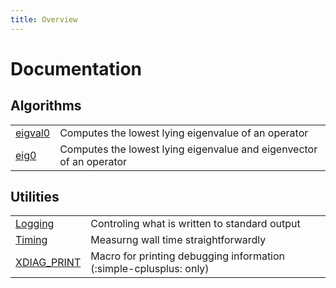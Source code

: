 ```yaml
---
title: Overview
---
```


# Documentation

## Algorithms

|                                  |                                                                     |
|:---------------------------------|:--------------------------------------------------------------------|
| [eigval0](algorithms/eigval0.md) | Computes the lowest lying eigenvalue of an operator                 |
| [eig0](algorithms/eig0.md)       | Computes the lowest lying eigenvalue and eigenvector of an operator |

## Utilities

|                                         |                                                                    |
|:----------------------------------------|:-------------------------------------------------------------------|
| [Logging](utilities/logging.md)         | Controling what is written to standard output                      |
| [Timing](utilities/timing.md)           | Measurng wall time straightforwardly                               |
| [XDIAG_PRINT](utilities/xdiag_print.md) | Macro for printing debugging information (:simple-cplusplus: only) |

